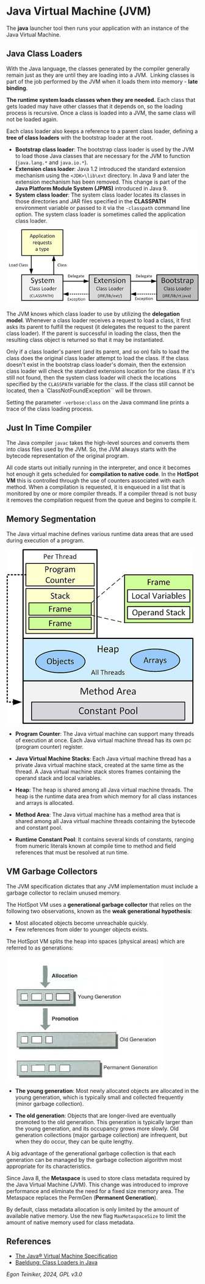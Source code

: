# Java Virtual Machine (JVM)

The **java** launcher tool then runs your application with an instance of the Java Virtual Machine.


## Java Class Loaders

With the Java language, the classes generated by the compiler generally remain just as they 
are until they are loading into a JVM. 
Linking classes is part of the job performed by the JVM when it loads them into memory -
**late binding**.

**The runtime system loads classes when they are needed.** 
Each class that gets loaded may have other classes that it depends on, so the loading 
process is recursive.
Once a class is loaded into a JVM, the same class will not be loaded again.

Each class loader also keeps a reference to a parent class loader, defining a 
**tree of class loaders** with the bootstrap loader at the root.

* **Bootstrap class loader**: The bootstrap class loader is used by the JVM to load 
    those Java classes that are necessary for the JVM to function (`java.lang.*` and `java.io.*`). 
* **Extension class loader**: Java 1.2 introduced the standard extension mechanism 
    using the `<JDK>\lib\ext` directory.
    In Java 9 and later the extension mechanism has been removed. 
    This change is part of the **Java Platform Module System (JPMS)** introduced in Java 9.
* **System class loader**: The system class loader locates its classes in those 
    directories and JAR files specified in the **CLASSPATH** environment variable or 
    passed to it via the `-classpath` command line option.
    The system class loader is sometimes called the application class loader.

![Java Class Loader](figures/JavaClassloader.png)

The JVM knows which class loader to use by utilizing the **delegation model**. 
Whenever a class loader receives a request to load a class, it first asks its parent 
to fulfill the request (it delegates the request to the parent class loader). 
If the parent is successful in loading the class, then the resulting class object is 
returned so that it may be instantiated.

Only if a class loader's parent (and its parent, and so on) fails to load the class 
does the original class loader attempt to load the class.
If the class doesn't exist in the bootstrap class loader's domain, then the extension 
class loader will check the standard extensions location for the class. 
If it's still not found, then the system class loader will check the locations specified 
by the `CLASSPATH` variable for the class. If the class still cannot be located, then a 
`ClassNotFoundException`` will be thrown.

Setting the parameter `-verbose:class` on the Java command line prints a trace of 
the class loading process.


## Just In Time Compiler

The Java compiler `javac` takes the high-level sources and converts them into class files 
used by the JVM. So, the JVM always starts with the bytecode representation of the original 
program.

All code starts out initially running in the interpreter, and once it becomes hot enough it 
gets scheduled for **compilation to native code**. In the **HotSpot VM** this is controlled 
through the use of counters associated with each method.
When a compilation is requested, it is enqueued in a list that is monitored by one or more 
compiler threads. 
If a compiler thread is not busy it removes the compilation request from the queue and begins 
to compile it. 


## Memory Segmentation

The Java virtual machine defines various runtime data areas that are used during execution 
of a program. 

![Java Memory Layout](figures/JavaMemoryLayout.png)

* **Program Counter**: The Java virtual machine can support many threads of execution at once. 
    Each Java virtual machine thread has its own pc (program counter) register.

* **Java Virtual Machine Stacks**: Each Java virtual machine thread has a private Java virtual 
    machine stack, created at the same time as the thread. A Java virtual machine stack stores 
    frames containing the operand stack and local variables.

* **Heap**: The heap is shared among all Java virtual machine threads. The heap is the runtime 
    data area from which memory for all class instances and arrays is allocated.
    
* **Method Area**: The Java virtual machine has a method area that is shared among all Java 
    virtual machine threads containing the bytecode and constant pool. 
    
* **Runtime Constant Pool**: It contains several kinds of constants, ranging from numeric literals 
    known at compile time to method and field references that must be resolved at run time.


## VM Garbage Collectors
The JVM specification dictates that any JVM implementation must include a garbage 
collector to reclaim unused memory.

The HotSpot VM uses a **generational garbage collector** that relies on the following 
two observations, known as the **weak generational hypothesis**:
* Most allocated objects become unreachable quickly.
* Few references from older to younger objects exists.

The HotSpot VM splits the heap into spaces (physical areas) which are referred to as generations:

![Heap Memory Generations](figures/JavaMemoryGenerations.png)

* **The young generation**: Most newly allocated objects are allocated in the young generation, 
    which is typically small and collected frequently (minor garbage collection).

* **The old generation**: Objects that are longer-lived are eventually promoted to the old 
    generation. This generation is typically larger than the young generation, and its occupancy 
    grows more slowly. 
    Old generation collections (major garbage collection) are infrequent, but when they do occur, 
    they can be quite lengthy. 

A big advantage of the generational garbage collection is that each generation can 
be managed by the garbage collection algorithm most appropriate for its characteristics.


Since Java 8, the **Metaspace** is used to store class metadata required by the Java 
Virtual Machine (JVM). This change was introduced to improve performance and eliminate 
the need for a fixed size memory area.
The Metaspace replaces the PermGen (**Permanent Generation**).

By default, class metadata allocation is only limited by the  amount of available 
native memory. Use the new flag `MaxMetaspaceSize` to limit the amount of  native 
memory used for class metadata. 

## References

* [The Java® Virtual Machine Specification](https://docs.oracle.com/javase/specs/jvms/se21/html/index.html)
* [Baeldung: Class Loaders in Java](https://www.baeldung.com/java-classloaders)

*Egon Teiniker, 2024, GPL v3.0*
